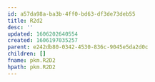 ```yaml
---
id: a57da98a-ba3b-4ff0-bd63-df3de73deb55
title: R2d2
desc: ''
updated: 1606202640554
created: 1606197035257
parent: e242db80-0342-4530-836c-9045e5da2d0c
children: []
fname: pkm.R2D2
hpath: pkm.R2D2
---
```




